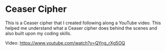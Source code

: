 # Ceaser Cipher

This is a Ceaser cipher that I created following along a YouTube video.
This helped me understand what a Ceaser cipher does behind the scenes and also built upon my coding skills.

Video: https://www.youtube.com/watch?v=QYng_rXg5OQ

